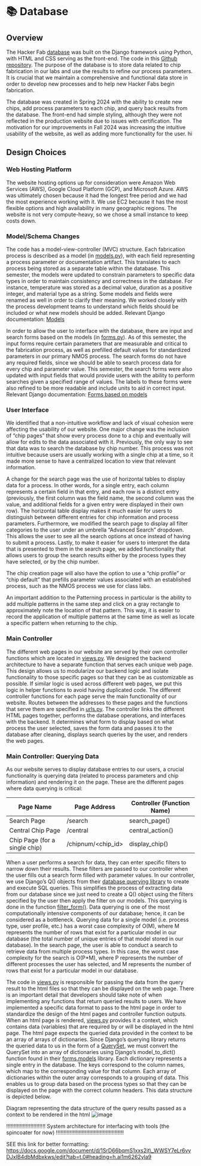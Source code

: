# 📚 Database

## Overview

The Hacker Fab [database](http://db.hackerfab.org) was built on the Django framework using Python, with HTML and CSS serving as the front-end. The code in this [Github repository](https://github.com/hacker-fab/data-management). The purpose of the database is to store data related to chip fabrication in our labs and use the results to refine our process parameters. It is crucial that we maintain a comprehensive and functional data store in order to develop new processes and to help new Hacker Fabs begin fabrication.

The database was created in Spring 2024 with the ability to create new chips, add process parameters to each chip, and query back results from the database. The front-end had simple styling, although they were not reflected in the production website due to issues with certification. The motivation for our improvements in Fall 2024 was increasing the intuitive usability of the website, as well as adding more functionality for the user. hi

## Design Choices

### Web Hosting Platform

The website hosting options up for consideration were Amazon Web Services (AWS), Google Cloud Platform (GCP), and Microsoft Azure. AWS was ultimately chosen because it had the longest free period and we had the most experience working with it. We use EC2 because it has the most flexible options and high availability in many geographic regions. The website is not very compute-heavy, so we chose a small instance to keep costs down.

### Model/Schema Changes

The code has a model-view-controller (MVC) structure. Each fabrication process is described as a model (in [models.py](https://github.com/hacker-fab/data-management/blob/main/data_management/models.py)), with each field representing a process parameter or documentation artifact. This translates to each process being stored as a separate table within the database. This semester, the models were updated to constrain parameters to specific data types in order to maintain consistency and correctness in the database. For instance, temperature was stored as a decimal value, duration as a positive integer, and material type as a string. Some models and fields were renamed as well in order to clarify their meaning. We worked closely with the process development teams to understand which fields should be included or what new models should be added. Relevant Django documentation: [Models](https://docs.djangoproject.com/en/5.1/topics/db/models/)

In order to allow the user to interface with the database, there are input and search forms based on the models (in [forms.py](https://github.com/hacker-fab/data-management/blob/main/data_management/forms.py)). As of this semester, the input forms require certain parameters that are measurable and critical to the fabrication process, as well as prefilled default values for standardized parameters in our primary NMOS process. The search forms do not have any required fields, since we should be able to search process data for every chip and parameter value. This semester, the search forms were also updated with input fields that would provide users with the ability to perform searches given a specified range of values. The labels to these forms were also refined to be more readable and include units to aid in correct input. Relevant Django documentation: [Forms based on models](https://docs.djangoproject.com/en/5.1/topics/forms/modelforms/)

### User Interface

We identified that a non-intuitive workflow and lack of visual cohesion were affecting the usability of our website. One major change was the inclusion of “chip pages” that show every process done to a chip and eventually will allow for edits to the data associated with it. Previously, the only way to see that data was to search the database by chip number. This process was not intuitive because users are usually working with a single chip at a time, so it made more sense to have a centralized location to view that relevant information.

A change for the search page was the use of horizontal tables to display data for a process. In other words, for a single entry, each column represents a certain field in that entry, and each row is a distinct entry (previously, the first column was the field name, the second column was the value, and additional fields for a given entry were displayed in their own row). The horizontal table display makes it much easier for users to distinguish between different entries for chip information and process parameters. Furthermore, we modified the search page to display all filter categories to the user under an umbrella “Advanced Search” dropdown. This allows the user to see all the search options at once instead of having to submit a process. Lastly, to make it easier for users to interpret the data that is presented to them in the search page, we added functionality that allows users to group the search results either by the process types they have selected, or by the chip number.

The chip creation page will also have the option to use a “chip profile” or “chip default” that prefills parameter values associated with an established process, such as the NMOS process we use for class labs.

An important addition to the Patterning process in particular is the ability to add multiple patterns in the same step and click on a gray rectangle to approximately note the location of that pattern. This way, it is easier to record the application of multiple patterns at the same time as well as locate a specific pattern when returning to the chip.

### Main Controller

The different web pages in our website are served by their own controller functions which are located in [views.py](https://github.com/hacker-fab/data-management/blob/main/data_management/views.py). We designed the backend architecture to have a separate function that serves each unique web page. This design allows us to modularize our backend logic and isolate functionality to those specific pages so that they can be as customizable as possible. If similar logic is used across different web pages, we put this logic in helper functions to avoid having duplicated code. The different controller functions for each page serve the main functionality of our website. Routes between the addresses to these pages and the functions that serve them are specified in [urls.py](https://github.com/hacker-fab/data-management/blob/main/webapps/urls.py). The controller links the different HTML pages together, performs the database operations, and interfaces with the backend. It determines what form to display based on what process the user selected, saves the form data and passes it to the database after cleaning, displays search queries by the user, and renders the web pages.

### Main Controller: Querying Data

As our website serves to display database entries to our users, a crucial functionality is querying data (related to process parameters and chip information) and rendering it on the page. These are the different pages where data querying is critical:

| Page Name                     | Page Address         | Controller (Function Name) |
| ----------------------------- | -------------------- | -------------------------- |
| Search Page                   | /search              | search\_page()             |
| Central Chip Page             | /central             | central\_action()          |
| Chip Page (for a single chip) | /chipnum/\<chip\_id> | display\_chip()            |

When a user performs a search for data, they can enter specific filters to narrow down their results. These filters are passed to our controller when the user fills out a search form filled with parameter values. In our controller, we use Django’s Q() objects from their [database querying library](https://docs.djangoproject.com/en/5.1/topics/db/queries/#making-queries) to create and execute SQL queries. This simplifies the process of extracting data from our database since we just need to create a Q() object using the filters specified by the user then apply the filter on our models. This querying is done in the function [filter\_form()](https://github.com/hacker-fab/data-management/blob/main/data_management/views.py#L359). Data querying is one of the most computationally intensive components of our database; hence, it can be considered as a bottleneck. Querying data for a single model (i.e. process type, user profile, etc.) has a worst case complexity of O(M), where M represents the number of rows that exist for a particular model in our database (the total number of unique entries of that model stored in our database). In the search page, the user is able to conduct a search to retrieve data from multiple process types. In this case, the worst case complexity for the search is O(P\*M), where P represents the number of different processes the user has selected, and M represents the number of rows that exist for a particular model in our database.

The code in [views.py](https://github.com/hacker-fab/data-management/blob/main/data_management/views.py) is responsible for passing the data from the query result to the html files so that they can be displayed on the web page. There is an important detail that developers should take note of when implementing any functions that return queried results to users. We have implemented a specific data format to pass to the html page in order to standardize the design of the html pages and controller function outputs. When an html page is rendered, [views.py](https://github.com/hacker-fab/data-management/blob/main/data_management/views.py) provides it a context, which contains data (variables) that are required by or will be displayed in the html page. The html page expects the queried data provided in the context to be an array of arrays of dictionaries. Since Django’s querying library returns the queried data to us in the form of a [QuerySet](https://docs.djangoproject.com/en/5.1/topics/db/queries/#retrieving-objects), we must convert the QuerySet into an array of dictionaries using Django’s model\_to\_dict() function found in their [forms.models](https://docs.djangoproject.com/en/4.2/_modules/django/forms/models/) library. Each dictionary represents a single entry in the database. The keys correspond to the column names, which map to the corresponding value for that column. Each array of dictionaries within the outer array corresponds to a grouping of data. This enables us to group data based on the process types so that they can be displayed on the page with the correct column headers. This data structure is depicted below.

Diagram representing the data structure of the query results passed as a context to be rendered in the html ![image](https://github.com/user-attachments/assets/ed479c19-202b-47dc-bb17-22bbc92e04d9)

!!!!!!!!!!!!!!!!!!!!!!!!!! System architecture for interfacing with tools (the spincoater for now) !!!!!!!!!!!!!!!!!!!!!!!!!!!!!!!!!!!!!!!!!!!!!

SEE this link for better formatting: https://docs.google.com/document/d/1SrD66bqmS1xxs2jt\_WWSY7eLr6vyDJxIB4dbMdbxkws/edit?tab=t.0#heading=h.ai1m6262yla9







